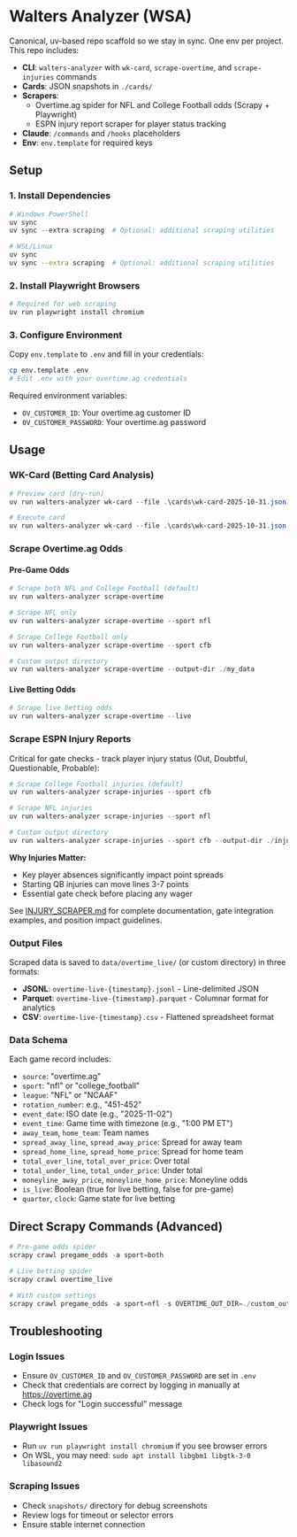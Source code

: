 # Walters Analyzer (WSA)

Canonical, uv-based repo scaffold so we stay in sync. One env per project.
This repo includes:
- **CLI**: `walters-analyzer` with `wk-card`, `scrape-overtime`, and `scrape-injuries` commands
- **Cards**: JSON snapshots in `./cards/`
- **Scrapers**: 
  - Overtime.ag spider for NFL and College Football odds (Scrapy + Playwright)
  - ESPN injury report scraper for player status tracking
- **Claude**: `/commands` and `/hooks` placeholders
- **Env**: `env.template` for required keys

## Setup

### 1. Install Dependencies
```powershell
# Windows PowerShell
uv sync
uv sync --extra scraping  # Optional: additional scraping utilities
```

```bash
# WSL/Linux
uv sync
uv sync --extra scraping  # Optional: additional scraping utilities
```

### 2. Install Playwright Browsers
```powershell
# Required for web scraping
uv run playwright install chromium
```

### 3. Configure Environment
Copy `env.template` to `.env` and fill in your credentials:
```bash
cp env.template .env
# Edit .env with your overtime.ag credentials
```

Required environment variables:
- `OV_CUSTOMER_ID`: Your overtime.ag customer ID
- `OV_CUSTOMER_PASSWORD`: Your overtime.ag password

## Usage

### WK-Card (Betting Card Analysis)
```powershell
# Preview card (dry-run)
uv run walters-analyzer wk-card --file .\cards\wk-card-2025-10-31.json --dry-run

# Execute card
uv run walters-analyzer wk-card --file .\cards\wk-card-2025-10-31.json
```

### Scrape Overtime.ag Odds

#### Pre-Game Odds
```powershell
# Scrape both NFL and College Football (default)
uv run walters-analyzer scrape-overtime

# Scrape NFL only
uv run walters-analyzer scrape-overtime --sport nfl

# Scrape College Football only
uv run walters-analyzer scrape-overtime --sport cfb

# Custom output directory
uv run walters-analyzer scrape-overtime --output-dir ./my_data
```

#### Live Betting Odds
```powershell
# Scrape live betting odds
uv run walters-analyzer scrape-overtime --live
```

### Scrape ESPN Injury Reports

Critical for gate checks - track player injury status (Out, Doubtful, Questionable, Probable):

```powershell
# Scrape College Football injuries (default)
uv run walters-analyzer scrape-injuries --sport cfb

# Scrape NFL injuries
uv run walters-analyzer scrape-injuries --sport nfl

# Custom output directory
uv run walters-analyzer scrape-injuries --sport cfb --output-dir ./injury_data
```

**Why Injuries Matter:**
- Key player absences significantly impact point spreads
- Starting QB injuries can move lines 3-7 points
- Essential gate check before placing any wager

See [INJURY_SCRAPER.md](INJURY_SCRAPER.md) for complete documentation, gate integration examples, and position impact guidelines.

### Output Files
Scraped data is saved to `data/overtime_live/` (or custom directory) in three formats:
- **JSONL**: `overtime-live-{timestamp}.jsonl` - Line-delimited JSON
- **Parquet**: `overtime-live-{timestamp}.parquet` - Columnar format for analytics
- **CSV**: `overtime-live-{timestamp}.csv` - Flattened spreadsheet format

### Data Schema
Each game record includes:
- `source`: "overtime.ag"
- `sport`: "nfl" or "college_football"
- `league`: "NFL" or "NCAAF"
- `rotation_number`: e.g., "451-452"
- `event_date`: ISO date (e.g., "2025-11-02")
- `event_time`: Game time with timezone (e.g., "1:00 PM ET")
- `away_team`, `home_team`: Team names
- `spread_away_line`, `spread_away_price`: Spread for away team
- `spread_home_line`, `spread_home_price`: Spread for home team
- `total_over_line`, `total_over_price`: Over total
- `total_under_line`, `total_under_price`: Under total
- `moneyline_away_price`, `moneyline_home_price`: Moneyline odds
- `is_live`: Boolean (true for live betting, false for pre-game)
- `quarter`, `clock`: Game state for live betting

## Direct Scrapy Commands (Advanced)

```powershell
# Pre-game odds spider
scrapy crawl pregame_odds -a sport=both

# Live betting spider
scrapy crawl overtime_live

# With custom settings
scrapy crawl pregame_odds -a sport=nfl -s OVERTIME_OUT_DIR=./custom_output
```

## Troubleshooting

### Login Issues
- Ensure `OV_CUSTOMER_ID` and `OV_CUSTOMER_PASSWORD` are set in `.env`
- Check that credentials are correct by logging in manually at https://overtime.ag
- Check logs for "Login successful" message

### Playwright Issues
- Run `uv run playwright install chromium` if you see browser errors
- On WSL, you may need: `sudo apt install libgbm1 libgtk-3-0 libasound2`

### Scraping Issues
- Check `snapshots/` directory for debug screenshots
- Review logs for timeout or selector errors
- Ensure stable internet connection
